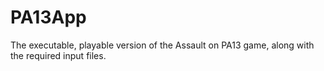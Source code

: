 # PA13App
The executable, playable version of the Assault on PA13 game, along with the required input files.
